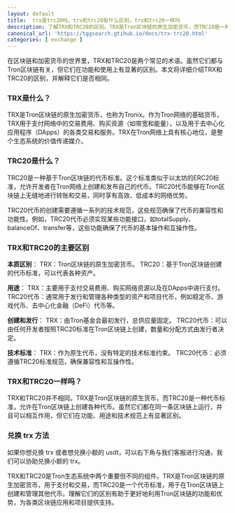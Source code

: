 ```yaml
---
layout: default
title: 	trx是trc20吗，trx和trc20有什么区别，trx和trc20一样吗
description: 了解TRX和TRC20的区别。TRX是Tron区块链的原生加密货币，而TRC20是一种用于创建代币的标准。本文详细解释了TRX和TRC20的用途、技术规范及两者的主要差异，帮助您深入理解它们在Tron生态系统中的角色和功能。
canonical_url: 'https://tggsearch.gtihub.io/docs/trx-trc20.html'
categories: [ exchange ]
---
```

在区块链和加密货币的世界里，TRX和TRC20是两个常见的术语。虽然它们都与Tron区块链有关，但它们在功能和使用上有显著的区别。本文将详细介绍TRX和TRC20的区别，并解释它们是否相同。

### TRX是什么？
TRX是Tron区块链的原生加密货币，也称为Tronix。作为Tron网络的基础货币，TRX用于支付网络中的交易费用、购买资源（如带宽和能量），以及用于去中心化应用程序（DApps）的各类交易和服务。TRX在Tron网络上具有核心地位，是整个生态系统的价值传递媒介。

### TRC20是什么？
TRC20是一种基于Tron区块链的代币标准。这个标准类似于以太坊的ERC20标准，允许开发者在Tron网络上创建和发布自己的代币。TRC20代币能够在Tron区块链上无缝地进行转账和交易，同时享有高效、低成本的网络优势。

TRC20代币的创建需要遵循一系列的技术规范，这些规范确保了代币的兼容性和功能性。例如，TRC20代币必须实现某些功能接口，如totalSupply、balanceOf、transfer等，这些功能确保了代币的基本操作和互操作性。

### TRX和TRC20的主要区别
**本质区别**：
TRX：Tron区块链的原生加密货币。
TRC20：基于Tron区块链创建的代币标准，可以代表各种资产。

**用途**：
TRX：主要用于支付交易费用、购买网络资源以及在DApps中进行支付。
TRC20代币：通常用于发行和管理各种类型的资产和项目代币，例如稳定币、游戏代币、去中心化金融（DeFi）代币等。

**创建和发行**：
TRX：由Tron基金会最初发行，总供应量固定。
TRC20代币：可以由任何开发者按照TRC20标准在Tron区块链上创建，数量和分配方式由发行者决定。

**技术标准**：
TRX：作为原生代币，没有特定的技术标准约束。
TRC20代币：必须遵循TRC20标准规范，确保兼容性和互操作性。

### TRX和TRC20一样吗？
TRX和TRC20并不相同。TRX是Tron区块链的原生货币，而TRC20是一种代币标准，允许在Tron区块链上创建各种代币。虽然它们都在同一条区块链上运行，并且可以相互作用，但它们在功能、用途和技术规范上有显著区别。

### 兑换 trx 方法
如果你想兑换 trx 或者想兑换小额的 usdt，可以右下角与我们客服进行沟通，我们可以协助兑换小额的 trx。

TRX和TRC20是Tron生态系统中两个重要但不同的组件。TRX是Tron区块链的原生加密货币，用于支付和交易，而TRC20是一个代币标准，用于在Tron区块链上创建和管理其他代币。理解它们的区别有助于更好地利用Tron区块链的功能和优势，为各类区块链应用和项目提供支持。